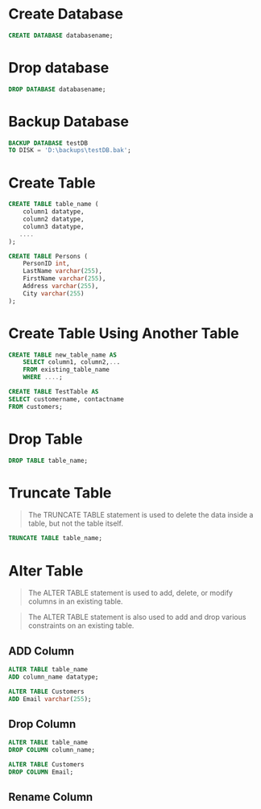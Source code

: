 # Create Database

```sql
CREATE DATABASE databasename;
```

# Drop database

```sql
DROP DATABASE databasename;
```

# Backup Database

```sql
BACKUP DATABASE testDB
TO DISK = 'D:\backups\testDB.bak';
```

# Create Table

```sql
CREATE TABLE table_name (
    column1 datatype,
    column2 datatype,
    column3 datatype,
   ....
);
```

```sql
CREATE TABLE Persons (
    PersonID int,
    LastName varchar(255),
    FirstName varchar(255),
    Address varchar(255),
    City varchar(255)
);
```

# Create Table Using Another Table

```sql
CREATE TABLE new_table_name AS
    SELECT column1, column2,...
    FROM existing_table_name
    WHERE ....;
```

```sql
CREATE TABLE TestTable AS
SELECT customername, contactname
FROM customers;
```

# Drop Table

```sql
DROP TABLE table_name;
```

# Truncate Table

> The TRUNCATE TABLE statement is used to delete the data inside a table, but not the table itself.

```sql
TRUNCATE TABLE table_name;
```

# Alter Table

> The ALTER TABLE statement is used to add, delete, or modify columns in an existing table.

> The ALTER TABLE statement is also used to add and drop various constraints on an existing table.

## ADD Column

```sql
ALTER TABLE table_name
ADD column_name datatype;
```

```sql
ALTER TABLE Customers
ADD Email varchar(255);
```

## Drop Column

```sql
ALTER TABLE table_name
DROP COLUMN column_name;
```

```sql
ALTER TABLE Customers
DROP COLUMN Email;
```

## Rename Column
